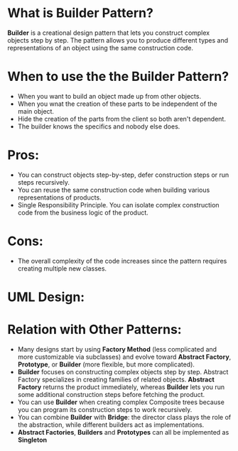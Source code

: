 # What is Builder Pattern?
**Builder** is a creational design pattern that lets you construct complex objects step by step. The pattern allows you to produce different types and representations of an object using the same construction code.

# When to use the the Builder Pattern?
- When you want to build an object made up from other objects.
- When you wnat the creation of these parts to be independent of the main object.
- Hide the creation of the parts from the client so both aren't dependent.
- The builder knows the specifics and nobody else does.


# Pros:
- You can construct objects step-by-step, defer construction steps or run steps recursively.
- You can reuse the same construction code when building various representations of products.
- Single Responsibility Principle. You can isolate complex construction code from the business logic of the product.

# Cons:
- The overall complexity of the code increases since the pattern requires creating multiple new classes.

# UML Design: 


# Relation with Other Patterns:
- Many designs start by using **Factory Method** (less complicated and more customizable via subclasses) and evolve toward **Abstract Factory**, **Prototype**, or **Builder** (more flexible, but more complicated).
- **Builder** focuses on constructing complex objects step by step. Abstract Factory specializes in creating families of related objects. **Abstract Factory** returns the product immediately, whereas **Builder** lets you run some additional construction steps before fetching the product.
- You can use **Builder** when creating complex Composite trees because you can program its construction steps to work
recursively.
- You can combine **Builder** with **Bridge**: the director class plays the role of the abstraction, while different builders act as implementations.
- **Abstract Factories**, **Builders** and **Prototypes** can all be implemented as **Singleton**